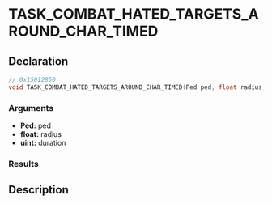 # TASK_COMBAT_HATED_TARGETS_AROUND_CHAR_TIMED

## Declaration
```cpp
// 0x15012850
void TASK_COMBAT_HATED_TARGETS_AROUND_CHAR_TIMED(Ped ped, float radius, uint duration);
```

### Arguments
- **Ped:** ped
- **float:** radius
- **uint:** duration

### Results

## Description
